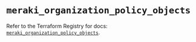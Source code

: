 # `meraki_organization_policy_objects`

Refer to the Terraform Registry for docs: [`meraki_organization_policy_objects`](https://registry.terraform.io/providers/ciscodevnet/meraki/1.7.1/docs/resources/organization_policy_objects).
